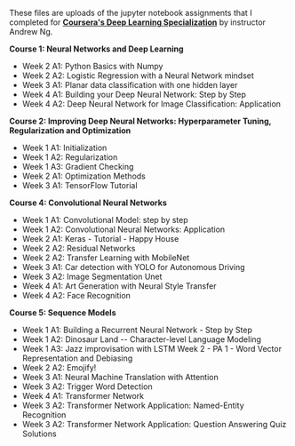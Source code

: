 These files are uploads of the jupyter notebook assignments that I completed for **[Coursera's Deep Learning Specialization](https://www.coursera.org/specializations/deep-learning)** by instructor Andrew Ng.

**Course 1:   Neural Networks and Deep Learning**

 - Week 2 A1: Python Basics with Numpy
 - Week 2 A2: Logistic Regression with a Neural Network mindset
 - Week 3 A1: Planar data classification with one hidden layer 
 - Week 4 A1: Building your Deep Neural Network: Step by Step 
 - Week 4 A2: Deep Neural Network for Image Classification: Application

**Course 2:  Improving Deep Neural Networks: Hyperparameter Tuning, Regularization and Optimization**

 - Week 1 A1: Initialization 
 - Week 1 A2: Regularization 
 - Week 1 A3: Gradient Checking 
 - Week 2 A1: Optimization Methods 
 - Week 3 A1: TensorFlow Tutorial

**Course 4: Convolutional Neural Networks**

 - Week 1 A1: Convolutional Model: step by step 
 - Week 1 A2: Convolutional Neural Networks: Application 
 - Week 2 A1: Keras - Tutorial - Happy House 
 - Week 2 A2: Residual Networks 
 - Week 2 A2: Transfer Learning with MobileNet 
 - Week 3 A1: Car detection with YOLO for Autonomous Driving 
 - Week 3 A2: Image Segmentation Unet 
 - Week 4 A1: Art Generation with Neural Style Transfer 
 - Week 4 A2: Face Recognition

**Course 5: Sequence Models**

 - Week 1 A1: Building a Recurrent Neural Network - Step by Step
 - Week 1 A2: Dinosaur Land -- Character-level Language Modeling 
 - Week 1 A3: Jazz improvisation with LSTM Week 2 - PA 1 - Word Vector Representation and Debiasing 
 - Week 2 A2: Emojify! 
 - Week 3 A1: Neural Machine Translation with Attention 
 - Week 3 A2: Trigger Word Detection 
 - Week 4 A1: Transformer Network 
 - Week 3 A2: Transformer Network Application: Named-Entity Recognition 
 - Week 3 A2: Transformer Network Application: Question Answering Quiz Solutions
